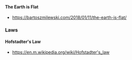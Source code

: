 
#### The Earth is Flat

- https://bartoszmilewski.com/2018/01/11/the-earth-is-flat/

### Laws

#### Hofstadter's Law

- https://en.m.wikipedia.org/wiki/Hofstadter's_law
